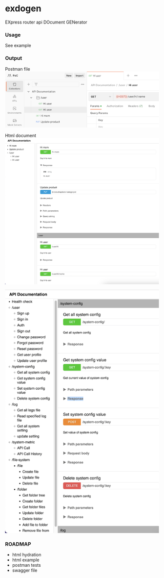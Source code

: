 # exdogen
EXpress router api DOcument GENerator

### Usage


See example

### Output

Postman file
![postman-file.png](docs%2Fimages%2Fpostman-file.png)

Html document
![html-doc.png](docs%2Fimages%2Fhtml-doc.png)

![html-doc-2.png](docs%2Fimages%2Fhtml-doc-2.png)


### ROADMAP
- html hydration
- html example
- postman tests
- swagger file
